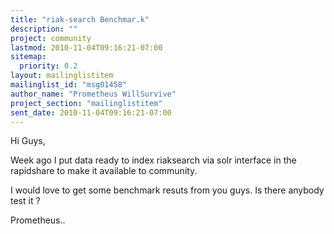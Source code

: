 ```yaml
---
title: "riak-search Benchmar.k"
description: ""
project: community
lastmod: 2010-11-04T09:16:21-07:00
sitemap:
  priority: 0.2
layout: mailinglistitem
mailinglist_id: "msg01458"
author_name: "Prometheus WillSurvive"
project_section: "mailinglistitem"
sent_date: 2010-11-04T09:16:21-07:00
---
```



Hi Guys,

Week ago I put data ready to index riaksearch via solr interface in the 
rapidshare to make it available to community.

I would love to get some benchmark resuts from you guys. Is there anybody test 
it ? 


Prometheus..

